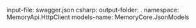 ﻿input-file: swagger.json
csharp:
    output-folder: .
    namespace: MemoryApi.HttpClient
models-name: MemoryCore.JsonModels